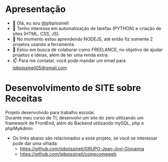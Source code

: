 # Apresentação
- 👋 Olá, eu sou @jpbpissineli
- 👀 Tenho interesse em automatização de tarefas (PYTHON) e criação de sites (HTML, CSS, JS).
- 🌱 No momento estou aprendendo NODEJS, até então fiz somente 2 projetos usando a ferramenta.
- 💞️ Estou em busca de colaborar como FREELANCE, no objetivo de ajudar projetos e ideias, além de ter uma renda extra.
- 📫 Para me contatar, você pode mandar um email para jpbpissineli05@gmail.com <br>

# Desenvolvimento de SITE sobre Receitas
Projeto desenvolvido para trabalho escolar. <br>
Durante meu curso de TI, desenvolvi um site do zero utilizando um framework de FrontEnd, além do Backend utilizando mySQL, php e phpMyAdmin<br>
- Os links abaixo são relacionados a esse projeto, se você se interessar pode dar uma olhada:
   - https://github.com/jpbpissineli/GRUPO-Jean-Jovi-Giovanna
   - https://github.com/jpbpissineli/comecomeweb

<!---
jpbpissineli/jpbpissineli is a ✨ special ✨ repository because its `README.md` (this file) appears on your GitHub profile.
You can click the Preview link to take a look at your changes.
--->
